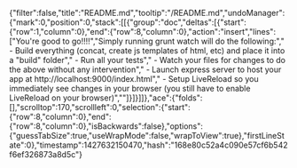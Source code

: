 {"filter":false,"title":"README.md","tooltip":"/README.md","undoManager":{"mark":0,"position":0,"stack":[[{"group":"doc","deltas":[{"start":{"row":1,"column":0},"end":{"row":8,"column":0},"action":"insert","lines":["You're good to go!!!!","Simply running grunt watch will do the following:"," - Build everything (concat, create js templates of html, etc) and place it into a \"build\" folder"," - Run all your tests"," - Watch your files for changes to do the above without any intervention"," - Launch express server to host your app at http://localhost:9000/index.html"," - Setup LiveReload so you immediately see changes in your browser (you still have to enable LiveReload on your browser)",""]}]}]]},"ace":{"folds":[],"scrolltop":170,"scrollleft":0,"selection":{"start":{"row":8,"column":0},"end":{"row":8,"column":0},"isBackwards":false},"options":{"guessTabSize":true,"useWrapMode":false,"wrapToView":true},"firstLineState":0},"timestamp":1427632150470,"hash":"168e80c52a4c090e57cf6b542f6ef326873a8d5c"}
